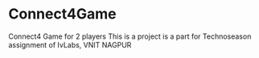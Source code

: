 # Connect4Game
Connect4 Game for 2 players
This is a project is a part for Technoseason assignment of IvLabs, VNIT NAGPUR
